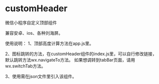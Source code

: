 # customHeader
微信小程序自定义顶部组件

兼容安卓、ios、各种刘海屏。

使用说明：
1、顶部高度计算方法在app.js里。

2、图标跳转的方法，在customHeader组件的index.js里，可以自行修改链接，默认跳转方法wx.navigateTo方法。
如果想调转到tabBar页面，请用wx.switchTab方法。

3、使用需在json文件里引入该组件。
